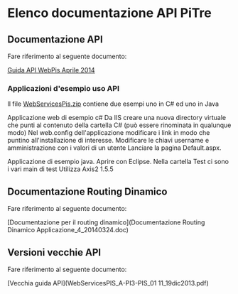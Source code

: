 # Elenco documentazione API PiTre

## Documentazione API 
Fare riferimento al seguente documento:

[Guida API WebPis Aprile 2014](WebServicesPIS_A-PI3-PIS_01%2012_APRILE2014_v2.pdf)


### Applicazioni d'esempio uso API
Il file [WebServicesPis.zip](WebServicesPis.zip) contiene due esempi uno in C# ed uno in Java
 
Applicazione web di esempio c#
Da IIS creare una nuova directory virtuale che punti al contenuto della cartella C# (può essere rinominata in qualunque modo)
Nel web.config dell'applicazione modificare i link in modo che puntino all'installazione di interesse.
Modificare le chiavi username e amministrazione con i valori di un utente
Lanciare la pagina Default.aspx.

Applicazione di esempio java.
Aprire con Eclipse. Nella cartella Test ci sono i vari main di test
Utilizza Axis2 1.5.5

## Documentazione Routing Dinamico 
Fare riferimento al seguente documento:

[Documentazione per il routing dinamico](Documentazione Routing Dinamico Applicazione_4_20140324.doc)


## Versioni vecchie API
Fare riferimento al seguente documento:

[Vecchia guida API](WebServicesPIS_A-PI3-PIS_01 11_19dic2013.pdf)


